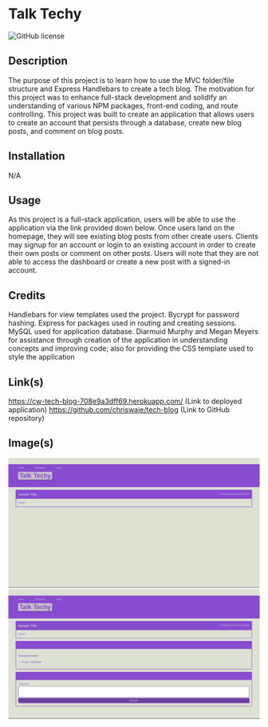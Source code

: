 # Talk Techy

![GitHub license](https://img.shields.io/badge/license-MIT-blue.svg)

## Description

The purpose of this project is to learn how to use the MVC folder/file structure and Express Handlebars to create a tech blog. The motivation for this project  was to enhance full-stack development and solidify an understanding of various NPM packages, front-end coding, and route controlling. This project was built to create an application that allows users to create an account that persists through a database, create new blog posts, and comment on blog posts. 

## Installation

N/A

## Usage

As this project is a full-stack application, users will be able to use the application via the link provided down below. Once users land on the homepage, they will see existing blog posts from other create users. Clients may signup for an account or login to an existing account in order to create their own posts or comment on other posts. Users will note that they are not able to access the dashboard or create a new post with a signed-in account. 

## Credits

Handlebars for view templates used the project. Bycrypt for password hashing. Express for packages used in routing and creating sessions. MySQL used for application database. Diarmuid Murphy and Megan Meyers for assistance through creation of the application in understanding concepts and improving code; also for providing the CSS template used to style the application

## Link(s)

https://cw-tech-blog-708e9a3dff69.herokuapp.com/ (Link to deployed application)
https://github.com/chriswaje/tech-blog (Link to GitHub repository)

## Image(s)

![](./assets/tech-blog-home.png)
![](./assets/tech-blog-post.png)